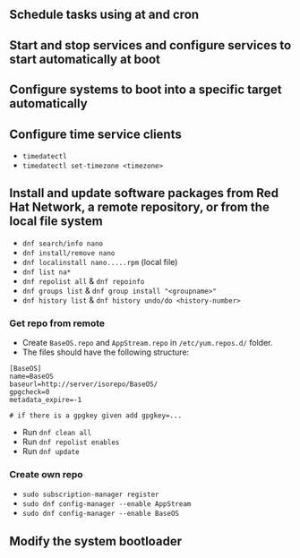 ## Schedule tasks using at and cron

## Start and stop services and configure services to start automatically at boot

## Configure systems to boot into a specific target automatically

## Configure time service clients
- `timedatectl`
- `timedatectl set-timezone <timezone>`


## Install and update software packages from Red Hat Network, a remote repository, or from the local file system
- `dnf search/info nano`
- `dnf install/remove nano`
- `dnf localinstall nano.....rpm` (local file)
- `dnf list na*`
- `dnf repolist all` & `dnf repoinfo`
- `dnf groups list` & `dnf group install "<groupname>"`
- `dnf history list` & `dnf history undo/do <history-number>`
### Get repo from remote
- Create `BaseOS.repo` and `AppStream.repo` in `/etc/yum.repos.d/` folder.
- The files should have the following structure:
```
[BaseOS]
name=BaseOS
baseurl=http://server/isorepo/BaseOS/
gpgcheck=0
metadata_expire=-1

# if there is a gpgkey given add gpgkey=...
```
- Run `dnf clean all`
- Run `dnf repolist enables`
- Run `dnf update`

### Create own repo
- `sudo subscription-manager register`
- `sudo dnf config-manager --enable AppStream`
- `sudo dnf config-manager --enable BaseOS`

## Modify the system bootloader
